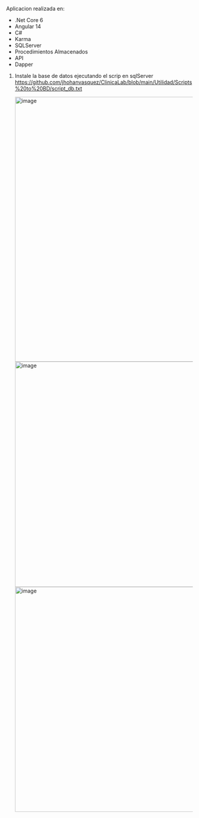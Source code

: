 
Aplicacion realizada en:

* .Net Core 6
* Angular 14
* C#
* Karma
* SQLServer
* Procedimientos Almacenados
* API
* Dapper

1. Instale la base de datos ejecutando el scrip en sqlServer https://github.com/jhohanvasquez/ClinicaLab/blob/main/Utilidad/Scripts%20to%20BD/script_db.txt

   <img width="712" alt="image" src="https://github.com/user-attachments/assets/8b62b29f-29b0-4a81-9af8-7cd296d8c772">

   <img width="606" alt="image" src="https://github.com/user-attachments/assets/e8779ee8-8639-40f8-ac16-5ad3683b3da4">

   <img width="605" alt="image" src="https://github.com/user-attachments/assets/8300ca70-73f3-450e-ab1c-6c1692dfe487">

   



